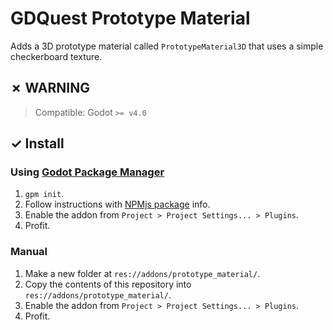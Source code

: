 # GDQuest Prototype Material

Adds a 3D prototype material called `PrototypeMaterial3D` that uses a simple checkerboard texture.

## ✗ WARNING

> Compatible: Godot `>= v4.0`

## ✓ Install

### Using [Godot Package Manager](https://github.com/godot-package-manager)

1. `gpm init`.
1. Follow instructions with [NPMjs package](https://www.npmjs.com/package/gdquest.prototype_material) info.
1. Enable the addon from `Project > Project Settings... > Plugins`.
1. Profit.

### Manual

1. Make a new folder at `res://addons/prototype_material/`.
1. Copy the contents of this repository into `res://addons/prototype_material/`.
1. Enable the addon from `Project > Project Settings... > Plugins`.
1. Profit.
